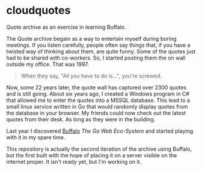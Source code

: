 # cloudquotes
Quote archive as an exercise in learning Buffalo.

The Quote archive begain as a way to entertain myself during boring meetings.  If you listen carefully,
people often say things that, if you have a twisted way of thinking about them, are quite funny.  Some
of the quotes just had to be shared with co-workers.  So, I started posting them the on wall outside my
office.  That was 1997.

> When they say, "All you have to do is...",
> you're screwed.

Now, some 22 years later, the quote wall has captured over 2300 quotes and is still going.  About six
years ago, I created a Windows program in C# that allowed me to enter the quotes into a MSSQL database.
This lead to a small linux service written in Go that would randomly display quotes from the database
in your browser.  My friends could now check out the latest quotes from their desk.  As long as they
were in the building.

Last year I discovered [Buffalo](https://github.com/gobuffalo) *The Go Web Eco-System* and started
playing with it in my spare time.

This repository is actually the second iteration of the archive using Buffalo, but the first built
with the hope of placing it on a server visible on the internet proper.  It isn't ready yet, but I'm
working on it.